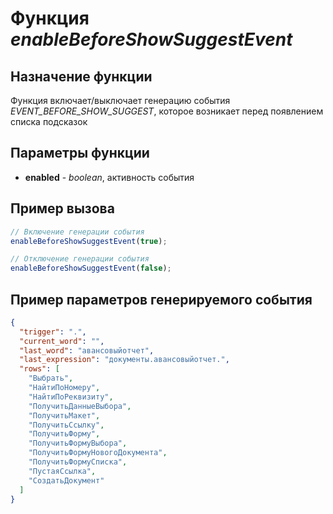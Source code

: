 # Функция *enableBeforeShowSuggestEvent*
## Назначение функции
Функция включает/выключает генерацию события *EVENT_BEFORE_SHOW_SUGGEST*, которое возникает перед появлением списка подсказок

## Параметры функции
* **enabled** - *boolean*, активность события

## Пример вызова
```javascript
// Включение генерации события
enableBeforeShowSuggestEvent(true);

// Отключение генерации события
enableBeforeShowSuggestEvent(false);
```

## Пример параметров генерируемого события
```json
{
  "trigger": ".",
  "current_word": "",
  "last_word": "авансовыйотчет",
  "last_expression": "документы.авансовыйотчет.",  
  "rows": [
    "Выбрать",
    "НайтиПоНомеру",
    "НайтиПоРеквизиту",
    "ПолучитьДанныеВыбора",
    "ПолучитьМакет",
    "ПолучитьСсылку",
    "ПолучитьФорму",
    "ПолучитьФормуВыбора",
    "ПолучитьФормуНовогоДокумента",
    "ПолучитьФормуСписка",
    "ПустаяСсылка",
    "СоздатьДокумент"
  ]
}
```